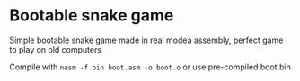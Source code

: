 # Bootable snake game

Simple bootable snake game made in real modea assembly, perfect game to play on old computers

Compile with `nasm -f bin boot.asm -o boot.o` or use pre-compiled boot.bin